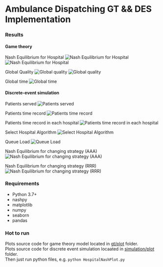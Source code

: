 Ambulance Dispatching GT && DES Implementation
==

### Results
#### Game theory

Nash Equilibrium for Hospital
![Nash Equilibrium for Hospital](images/Hospital%20Nash%20Equ.png)  
![Nash Equilibrium for Hospital](images/Hospital%20Nash%20Equ(2).png)

Global Quality
![Global quality](images/Global%20Nash%20Equ.png)
![Global quality](images/Global%20Nash%20Equ(2).png)

Global time
![Global time](images/Patient%20Inflow.png)

#### Discrete-event simulation
Patients served
![Patients served](images/Served%20patients.png)

Patients time record
![Patients time record](images/Patient%20time%20record.png)

Patients time record in each hospital
![Patients time record in each hospital](images/Patient%20time%20record%20in%20each%20hospital.png)

Select Hospital Algorithm
![Select Hospital Algorithm](images/Select%20Hospital%20Algorithm.png)

Queue Load
![Queue Load](images/Queue%20load.png)

Nash Equilibrium for changing strategy (AAA)
![Nash Equilibrium for changing strategy (AAA)](images/Nash%20Equ%20from%20AAA.png)

Nash Equilibrium for changing strategy (RRR)
![Nash Equilibrium for changing strategy (RRR)](images/Nash%20Equ%20from%20RRR.png)

### Requirements
* Python 3.7+
* nashpy
* matplotlib
* numpy
* seaborn
* pandas


### Hot to run

Plots source code for game theory model located in [gt/plot](/gt/plot) folder.   
Plots source code for discrete event simulation locaated in [simulation/plot](/simulation/plot) folder.  
Then just run python files, e.g. `python HospitalNashPlot.py`

